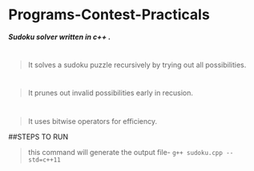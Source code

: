 # Programs-Contest-Practicals
<b><i>Sudoku solver written in c++ .</i></b>
# 
> It solves a sudoku puzzle recursively by trying out all possibilities.
# 
> It prunes out invalid possibilities early in recusion.
# 
> It uses bitwise operators for efficiency.

##STEPS TO RUN
> this command will generate the output file- `g++ sudoku.cpp --std=c++11` 
